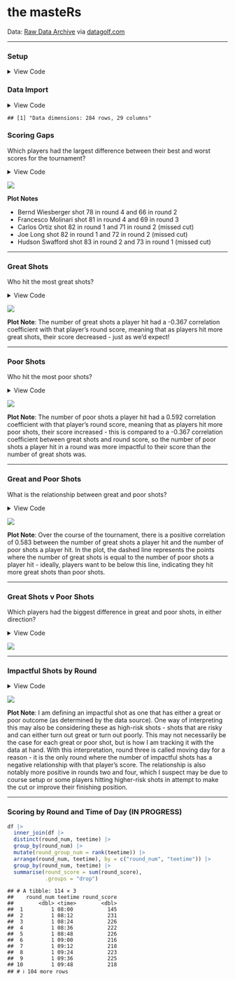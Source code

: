 the masteRs
================

Data:
<a href="https://datagolf.com/raw-data-archive" target="_blank">Raw Data
Archive</a> via
<a href="https://datagolf.com/" target="_blank">datagolf.com</a>

------------------------------------------------------------------------

### Setup

<details>
<summary>
View Code
</summary>

``` r
library(tidyverse)
library(janitor)
library(tvthemes)
library(plotly)

theme_custom = theme_avatar() +
  theme(plot.title = element_text(hjust = 0.5),
        plot.subtitle = element_text(hjust = 0.5, size = 9, vjust = 2.5, face = "italic"),
        plot.caption = element_text(face = "italic"),
        panel.grid.major = element_line(linewidth = 0.5, colour = "#DFDAD1"),
        panel.grid.minor = element_line(linewidth = 0.5, colour = "#DFDAD1"))

theme_set(theme_custom)
custom_red = "#DA8B8B"
custom_green = "#839F7D"
```

</details>

### Data Import

<details>
<summary>
View Code
</summary>

``` r
# changing player name to be (first + last) instead of (last, first)
df = read_csv("data/masters_data_2021.csv", show_col_types = F) |>
  separate(player_name, into = c("last_name", "first_name"), sep = ",") |>
  mutate(player_name = paste(first_name, last_name)) |>
  select(1:5, 31, 8:30)

paste0("Data dimensions: ", nrow(df), " rows, ", ncol(df), " columns")
```

</details>

    ## [1] "Data dimensions: 284 rows, 29 columns"

### Scoring Gaps

Which players had the largest difference between their best and worst
scores for the tournament?

<details>
<summary>
View Code
</summary>

``` r
min_max_rounds = df |>
  group_by(player_name) |>
  summarise(min_round = min(round_score),
            max_round = max(round_score)) |>
  mutate(min_max_diff = max_round - min_round)

min_max_rounds |>
  slice_max(min_max_diff, n = 5) |>
  pivot_longer(c(min_round, max_round), names_to = "min_max", values_to = "score") |>
  ggplot(aes(reorder(player_name, -min_max_diff), score)) +
  geom_col(aes(fill = min_max), position = "dodge", show.legend = F) +
  geom_text(aes(label = score, group = min_max), position = position_dodge2(width = 0.9), vjust = -0.5, size = 3.5) +
  scale_fill_manual(values = c(custom_red, custom_green)) +
  labs(x = NULL, y = "Score",
       title = "Who had the biggest difference in their best and worst rounds?",
       subtitle = "2021 Masters Tournament") +
  theme(axis.text.y = element_blank())
```

</details>

![](README_files/figure-gfm/unnamed-chunk-4-1.png)<!-- -->

**Plot Notes**

- Bernd Wiesberger shot 78 in round 4 and 66 in round 2
- Francesco Molinari shot 81 in round 4 and 69 in round 3
- Carlos Ortiz shot 82 in round 1 and 71 in round 2 (missed cut)
- Joe Long shot 82 in round 1 and 72 in round 2 (missed cut)
- Hudson Swafford shot 83 in round 2 and 73 in round 1 (missed cut)

------------------------------------------------------------------------

### Great Shots

Who hit the most great shots?

<details>
<summary>
View Code
</summary>

``` r
# cor_df = df |>
#   filter(!is.na(great_shots) & !is.na(round_score))
# 
# round(cor(cor_df$great_shots, cor_df$round_score), 3)

df |>
  filter(!is.na(great_shots)) |>
  group_by(player_name, fin_text) |>
  summarise(great_shots = sum(great_shots),
            .groups = "drop") |>
  slice_max(great_shots, n = 10) |>
  mutate(p_name = paste0(player_name, " (", fin_text, ")")) |>
  ggplot(aes(reorder(p_name, great_shots), great_shots)) +
  geom_col(fill = custom_green) +
  geom_text(aes(label = great_shots), size = 3.5, hjust = -0.4) +
  coord_flip() +
  labs(x = NULL, y = "Great Shots",
       title = "Who hit the most great shots?",
       subtitle = "2021 Masters Tournament") +
  theme(axis.text.x = element_blank())
```

</details>

![](README_files/figure-gfm/unnamed-chunk-5-1.png)<!-- -->

**Plot Note**: The number of great shots a player hit had a -0.367
correlation coefficient with that player’s round score, meaning that as
players hit more great shots, their score decreased - just as we’d
expect!

------------------------------------------------------------------------

### Poor Shots

Who hit the most poor shots?

<details>
<summary>
View Code
</summary>

``` r
# cor_df = df |>
#   filter(!is.na(poor_shots) & !is.na(round_score))
# 
# round(cor(cor_df$poor_shots, cor_df$round_score), 3)

df |>
  filter(!is.na(poor_shots)) |>
  group_by(player_name, fin_text) |>
  summarise(poor_shots = sum(poor_shots),
            .groups = "drop") |>
  slice_max(poor_shots, n = 10) |>
  mutate(p_name = paste0(player_name, " (", fin_text, ")")) |>
  ggplot(aes(reorder(p_name, poor_shots), poor_shots)) +
  geom_col(fill = custom_red) +
  geom_text(aes(label = poor_shots), size = 3.5, hjust = -0.4) +
  coord_flip() +
  labs(x = NULL, y = "Poor Shots",
       title = "Who hit the most poor shots?",
       subtitle = "2021 Masters Tournament") +
  theme(axis.text.x = element_blank())
```

</details>

![](README_files/figure-gfm/unnamed-chunk-6-1.png)<!-- -->

**Plot Note**: The number of poor shots a player hit had a 0.592
correlation coefficient with that player’s round score, meaning that as
players hit more poor shots, their score increased - this is compared to
a -0.367 correlation coefficient between great shots and round score, so
the number of poor shots a player hit in a round was more impactful to
their score than the number of great shots was.

------------------------------------------------------------------------

### Great and Poor Shots

What is the relationship between great and poor shots?

<details>
<summary>
View Code
</summary>

``` r
made_missed_cut = df |>
  filter(!is.na(great_shots) & !is.na(poor_shots)) |>
  count(player_name) |>
  mutate(made_cut = ifelse(n == 4, "Made Cut", "Missed Cut"))

# cor_df = df |>
#   filter(!is.na(great_shots) & !is.na(poor_shots)) |>
#   group_by(player_name) |>
#   summarise(great = sum(great_shots),
#             poor = sum(poor_shots),
#             .groups = "drop")
# 
# round(cor(cor_df$great, cor_df$poor), 3)

df |>
  filter(!is.na(great_shots) & !is.na(poor_shots)) |>
  inner_join(made_missed_cut, by = "player_name") |>
  group_by(player_name, made_cut) |>
  summarise(great = sum(great_shots),
            poor = sum(poor_shots),
            .groups = "drop") |>
  ggplot(aes(great, poor)) +
  geom_point(aes(col = made_cut), size = 4) +
  geom_abline(linetype = "dashed", alpha = 0.5) +
  # geom_line(stat = "smooth", formula = y ~ x, method = "lm", linetype = "dashed", alpha = 0.5) +
  scale_color_manual(values = c(custom_green, custom_red)) +
  labs(x = "Great Shots", y = "Poor Shots", col = NULL,
       title = "Scatterplot of Great and Poor Shots",
       subtitle = "2021 Masters Tournament") +
  theme(legend.position = "right") +
  scale_x_continuous(breaks = seq(0, 50, by = 2)) +
  scale_y_continuous(breaks = seq(0, 50, by = 2))
```

</details>

![](README_files/figure-gfm/unnamed-chunk-7-1.png)<!-- -->

**Plot Note**: Over the course of the tournament, there is a positive
correlation of 0.583 between the number of great shots a player hit and
the number of poor shots a player hit. In the plot, the dashed line
represents the points where the number of great shots is equal to the
number of poor shots a player hit - ideally, players want to be below
this line, indicating they hit more great shots than poor shots.

------------------------------------------------------------------------

### Great Shots v Poor Shots

Which players had the biggest difference in great and poor shots, in
either direction?

<details>
<summary>
View Code
</summary>

``` r
n_threshold = 6

df |>
  filter(!is.na(great_shots) & !is.na(poor_shots)) |>
  group_by(player_name, fin_text) |>
  summarise(great = sum(great_shots),
            poor = sum(poor_shots),
            .groups = "drop") |>
  mutate(diff = great - poor) |>
  slice_max(diff, n = n_threshold) |>
  rbind(df |>
  filter(!is.na(great_shots) & !is.na(poor_shots)) |>
  group_by(player_name, fin_text) |>
  summarise(great = sum(great_shots),
            poor = sum(poor_shots),
            .groups = "drop") |>
  mutate(diff = great - poor) |>
  slice_min(diff, n = n_threshold)) |>
  mutate(diff_col = ifelse(diff > 0, "good", "bad"),
         pos_lab = ifelse(diff > 0, diff, ""),
         neg_lab = ifelse(diff < 0, diff, ""),
         p_name = paste0(player_name, " (", fin_text, ")")) |>
  ggplot(aes(reorder(p_name, diff), diff)) +
  geom_col(aes(fill = diff_col), show.legend = F) +
  geom_text(aes(label = pos_lab), size = 3.5, hjust = 1.5) +
  geom_text(aes(label = neg_lab), size = 3.5, hjust = -0.4) +
  coord_flip() +
  scale_fill_manual(values = c(custom_red, custom_green)) +
  labs(x = NULL, y = "Great Shots - Poor Shots",
       title = "Biggest Differences Between Great and Poor Shots",
       subtitle = "2021 Masters Tournament") +
  scale_y_continuous(breaks = seq(-15, 15, by = 3))
```

</details>

![](README_files/figure-gfm/unnamed-chunk-8-1.png)<!-- -->

------------------------------------------------------------------------

### Impactful Shots by Round

<details>
<summary>
View Code
</summary>

``` r
df |>
  filter(!is.na(great_shots) & !is.na(poor_shots) & !is.na(round_score)) |>
  inner_join(df |>
  filter(!is.na(great_shots) & !is.na(poor_shots) & !is.na(round_score)) |>
  group_by(player_name, round_num) |>
  summarise(great = sum(great_shots),
            poor = sum(poor_shots),
            impactful = sum(great_shots) + sum(poor_shots),
            .groups = "drop"), by = c("player_name", "round_num")) |>
  mutate(great_prop = great / impactful,
         round_num = paste0("Round ", round_num)) |>
  ggplot(aes(impactful, round_score)) +
  geom_point() +
  geom_smooth(formula = y ~ x, method = "lm", se = F, col = "springgreen4") +
  geom_hline(yintercept = 72, alpha = 0.15) +
  facet_wrap(vars(round_num)) +
  labs(x = "Impactful Shots", y = "Round Score",
       title = "Impactful Shots by Round",
       subtitle = "2021 Masters Tournament") +
  scale_x_continuous(breaks = seq(0, 20, by = 2)) +
  scale_y_continuous(breaks = seq(60, 90, by = 4))
```

</details>

![](README_files/figure-gfm/unnamed-chunk-9-1.png)<!-- -->

**Plot Note**: I am defining an impactful shot as one that has either a
great or poor outcome (as determined by the data source). One way of
interpreting this may also be considering these as high-risk shots -
shots that are risky and can either turn out great or turn out poorly.
This may not necessarily be the case for each great or poor shot, but is
how I am tracking it with the data at hand. With this interpretation,
round three is called moving day for a reason - it is the only round
where the number of impactful shots has a negative relationship with
that player’s score. The relationship is also notably more positive in
rounds two and four, which I suspect may be due to course setup or some
players hitting higher-risk shots in attempt to make the cut or improve
their finishing position.

------------------------------------------------------------------------

### Scoring by Round and Time of Day (IN PROGRESS)

``` r
df |>
  inner_join(df |>
  distinct(round_num, teetime) |>
  group_by(round_num) |>
  mutate(round_group_num = rank(teetime)) |>
  arrange(round_num, teetime), by = c("round_num", "teetime")) |>
  group_by(round_num, teetime) |>
  summarise(round_score = sum(round_score),
            .groups = "drop")
```

    ## # A tibble: 114 × 3
    ##    round_num teetime round_score
    ##        <dbl> <time>        <dbl>
    ##  1         1 08:00           145
    ##  2         1 08:12           231
    ##  3         1 08:24           226
    ##  4         1 08:36           222
    ##  5         1 08:48           226
    ##  6         1 09:00           216
    ##  7         1 09:12           218
    ##  8         1 09:24           223
    ##  9         1 09:36           225
    ## 10         1 09:48           218
    ## # ℹ 104 more rows
